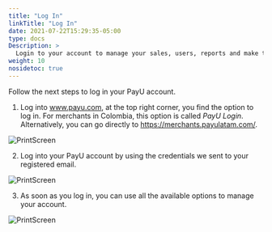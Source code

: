 ```yaml
---
title: "Log In"
linkTitle: "Log In"
date: 2021-07-22T15:29:35-05:00
type: docs
Description: >
  Login to your account to manage your sales, users, reports and make transfers.
weight: 10
nosidetoc: true
---
```


Follow the next steps to log in your PayU account.

1. Log into www.payu.com, at the top right corner, you find the option to log in. For merchants in Colombia, this option is called _PayU Login_.<br>Alternatively, you can go directly to https://merchants.payulatam.com/.

![PrintScreen](/assets/Login1_en.png)

2. Log into your PayU account by using the credentials we sent to your registered email.

![PrintScreen](/assets/Login3_en.png)

3. As soon as you log in, you can use all the available options to manage your account.

![PrintScreen](/assets/Login2_en.png)